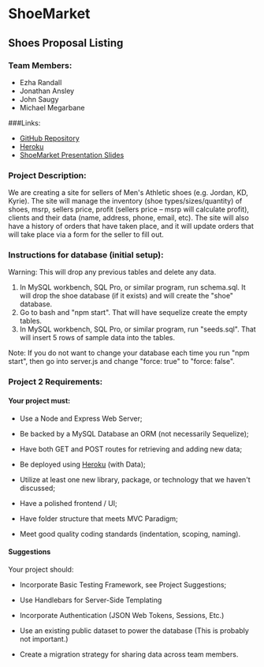 # ShoeMarket

## Shoes Proposal Listing

### Team Members: 
* Ezha Randall
* Jonathan Ansley
* John Saugy
* Michael Megarbane


###Links:
 * [GitHub Repository](https://github.com/johnsaugy/SurchPort)
 * [Heroku](https://fierce-reef-37071.herokuapp.com/)
 * [ShoeMarket Presentation Slides](https://docs.google.com/presentation/d/10eg53H8cBBh-CqUtXjfIU4_xKamsFfYzyK1UxMCKnoo/edit#slide=id.p)


### Project Description:
We are creating a site for sellers of Men's Athletic shoes (e.g. Jordan, KD, Kyrie). The site will manage the inventory (shoe types/sizes/quantity) of shoes, msrp, sellers price, profit (sellers price – msrp will calculate profit), clients and their data (name, address, phone, email, etc). The site will also have a history of orders that have taken place, and it will update orders that will take place via a form for the seller to fill out.


### Instructions for database (initial setup):
Warning: This will drop any previous tables and delete any data.
1. In MySQL workbench, SQL Pro, or similar program, run schema.sql. It will drop the shoe database (if it exists) and will create the "shoe" database.
2. Go to bash and "npm start". That will have sequelize create the empty tables.
3. In MySQL workbench, SQL Pro, or similar program, run "seeds.sql". That will insert 5 rows of sample data into the tables.

Note: If you do not want to change your database each time you run "npm start", then go into server.js and change "force: true" to "force: false".


### Project 2 Requirements:

#### Your project must:

* Use a Node and Express Web Server;

* Be backed by a MySQL Database an ORM (not necessarily Sequelize);

* Have both GET and POST routes for retrieving and adding new data;

* Be deployed using [Heroku](https://www.heroku.com/) (with Data);

* Utilize at least one new library, package, or technology that we haven't discussed;

* Have a polished frontend / UI;

* Have folder structure that meets MVC Paradigm;

* Meet good quality coding standards (indentation, scoping, naming).



#### Suggestions

Your project should:

* Incorporate Basic Testing Framework, see Project Suggestions;

* Use Handlebars for Server-Side Templating

* Incorporate Authentication (JSON Web Tokens, Sessions, Etc.)

* Use an existing public dataset to power the database (This is probably not important.)

* Create a migration strategy for sharing data across team members.
